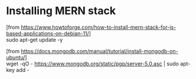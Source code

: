 # Installing MERN stack

[from https://www.howtoforge.com/how-to-install-mern-stack-for-js-based-applications-on-debian-11/]<br>
sudo apt-get update -y

[from https://docs.mongodb.com/manual/tutorial/install-mongodb-on-ubuntu/]<br>
wget -qO - https://www.mongodb.org/static/pgp/server-5.0.asc | sudo apt-key add -
